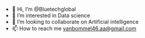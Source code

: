 - 👋 Hi, I’m @Bluetechglobal
- 👀 I’m interested in Data science
- 💞️ I’m looking to collaborate on Artificial intelligence
- 📫 How to reach me vanbommel46.aa@gmail.com

<!---
Bluetechglobal/Bluetechglobal is a ✨ special ✨ repository because its `README.md` (this file) appears on your GitHub profile.
You can click the Preview link to take a look at your changes.
--->
